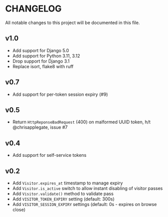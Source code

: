 # CHANGELOG

All notable changes to this project will be documented in this file.

## v1.0

* Add support for Django 5.0
* Add support for Python 3.11, 3.12
* Drop support for Django 3.1
* Replace isort, flake8 with ruff

## v0.7

* Add support for per-token session expiry (#9)

## v0.5

* Return `HttpReponseBadRequest` (400) on malformed UUID token, h/t @chrisapplegate, issue #7
## v0.4

* Add support for self-service tokens
## v0.2

* Add `Visitor.expires_at` timestamp to manage expiry
* Add `Visitor.is_active` switch to allow instant disabling of visitor passes
* Add `Visitor.validate()` method to validate pass
* Add `VISITOR_TOKEN_EXPIRY` setting (default: 300s)
* Add `VISITOR_SESSION_EXPIRY` settings (default: 0s - expires on browse close)
